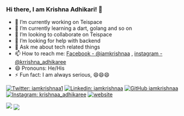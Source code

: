 ### Hi there, I am Krishna Adhikari! 👋

- 🔭 I’m currently working on Teispace
- 🌱 I’m currently learning a dart, golang and so on
- 👯 I’m looking to collaborate on Teispace
- 🤔 I’m looking for help with backend
- 💬 Ask me about tech related things
- 📫 How to reach me: [Facebook - @iamkrishnaa](https://www.facebook.com/iamkrishnaa) , [instagram - @krrishna_adhikaree](https://www.instagram.com/krrishna_adhikaree)
- 😄 Pronouns: He/His
- ⚡ Fun fact: I am always serious, 😄😄😄

[![Twitter: iamkrishnaa1](https://img.shields.io/twitter/follow/iamkrishnaa1?style=social)](https://twitter.com/iamkrishnaa1)
[![Linkedin: iamkrishnaa](https://img.shields.io/badge/-iamkrishnaa-blue?style=flat-square&logo=Linkedin&logoColor=white&link=https://www.linkedin.com/in/iamkrishnaa/)](https://www.linkedin.com/in/iamkrishnaa/)
[![GitHub iamkrishnaa](https://img.shields.io/github/followers/iamkrishnaa?label=follow&style=social)](https://github.com/iamkrishnaa)
[![Instagram: krishnaa_adhikaree](https://img.shields.io/badge/instagram-krrishna_adhikaree-%23E4405F?style=flat-square&logo=instagram&logoColor=white&link=https://www.instagram.com/krrishna_adhikaree/)](https://www.instagram.com/krrishna_adhikaree/)
[![website](https://img.shields.io/badge/Website-KrishnaAdhikari-5cc6e0?style=flat-square&logo=google-chrome)](https://krishna-adhikari.com.np/)

<img src="https://github-readme-stats.vercel.app/api?username=iamkrishnaa&&show_icons=true&title_color=ffffff&icon_color=bb2acf&text_color=daf7dc&bg_color=191919">

<a href="https://github.com/iamkrishnaa">
  <img align="center" src="https://github-readme-stats.vercel.app/api/top-langs/?username=iamkrishnaa&theme=dark&hide_langs_below=1" />
</a>
